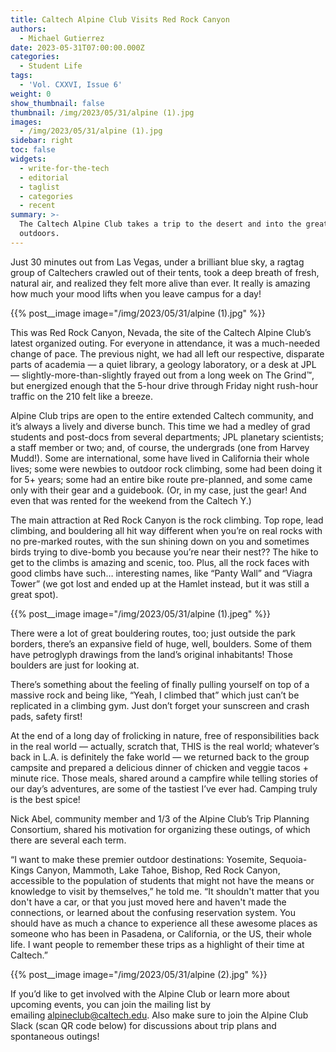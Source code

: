 ```yaml
---
title: Caltech Alpine Club Visits Red Rock Canyon
authors:
  - Michael Gutierrez
date: 2023-05-31T07:00:00.000Z
categories:
  - Student Life
tags:
  - 'Vol. CXXVI, Issue 6'
weight: 0
show_thumbnail: false
thumbnail: /img/2023/05/31/alpine (1).jpg
images:
  - /img/2023/05/31/alpine (1).jpg
sidebar: right
toc: false
widgets:
  - write-for-the-tech
  - editorial
  - taglist
  - categories
  - recent
summary: >-
  The Caltech Alpine Club takes a trip to the desert and into the great
  outdoors.
---
```


Just 30 minutes out from Las Vegas, under a brilliant blue sky, a ragtag group of Caltechers crawled out of their tents, took a deep breath of fresh, natural air, and realized they felt more alive than ever. It really is amazing how much your mood lifts when you leave campus for a day!

{{% post__image image="/img/2023/05/31/alpine (1).jpg" %}}

This was Red Rock Canyon, Nevada, the site of the Caltech Alpine Club’s latest organized outing. For everyone in attendance, it was a much-needed change of pace. The previous night, we had all left our respective, disparate parts of academia — a quiet library, a geology laboratory, or a desk at JPL — slightly-more-than-slightly frayed out from a long week on The Grind™️, but energized enough that the 5-hour drive through Friday night rush-hour traffic on the 210 felt like a breeze.

Alpine Club trips are open to the entire extended Caltech community, and it’s always a lively and diverse bunch. This time we had a medley of grad students and post-docs from several departments; JPL planetary scientists; a staff member or two; and, of course, the undergrads (one from Harvey Mudd!). Some are international, some have lived in California their whole lives; some were newbies to outdoor rock climbing, some had been doing it for 5+ years; some had an entire bike route pre-planned, and some came only with their gear and a guidebook. (Or, in my case, just the gear! And even that was rented for the weekend from the Caltech Y.)

The main attraction at Red Rock Canyon is the rock climbing. Top rope, lead climbing, and bouldering all hit way different when you’re on real rocks with no pre-marked routes, with the sun shining down on you and sometimes birds trying to dive-bomb you because you’re near their nest?? The hike to get to the climbs is amazing and scenic, too. Plus, all the rock faces with good climbs have such… interesting names, like “Panty Wall” and “Viagra Tower” (we got lost and ended up at the Hamlet instead, but it was still a great spot).

{{% post__image image="/img/2023/05/31/alpine (1).jpeg" %}}

There were a lot of great bouldering routes, too; just outside the park borders, there’s an expansive field of huge, well, boulders. Some of them have petroglyph drawings from the land’s original inhabitants! Those boulders are just for looking at.

There’s something about the feeling of finally pulling yourself on top of a massive rock and being like, “Yeah, I climbed that” which just can’t be replicated in a climbing gym. Just don’t forget your sunscreen and crash pads, safety first!

At the end of a long day of frolicking in nature, free of responsibilities back in the real world — actually, scratch that, THIS is the real world; whatever’s back in L.A. is definitely the fake world — we returned back to the group campsite and prepared a delicious dinner of chicken and veggie tacos + minute rice. Those meals, shared around a campfire while telling stories of our day’s adventures, are some of the tastiest I’ve ever had. Camping truly is the best spice!

Nick Abel, community member and 1/3 of the Alpine Club’s Trip Planning Consortium, shared his motivation for organizing these outings, of which there are several each term.

“I want to make these premier outdoor destinations: Yosemite, Sequoia-Kings Canyon, Mammoth, Lake Tahoe, Bishop, Red Rock Canyon, accessible to the population of students that might not have the means or knowledge to visit by themselves,” he told me. “It shouldn't matter that you don't have a car, or that you just moved here and haven't made the connections, or learned about the confusing reservation system. You should have as much a chance to experience all these awesome places as someone who has been in Pasadena, or California, or the US, their whole life. I want people to remember these trips as a highlight of their time at Caltech.”

{{% post__image image="/img/2023/05/31/alpine (2).jpg" %}}

If you’d like to get involved with the Alpine Club or learn more about upcoming events, you can join the mailing list by emailing [alpineclub@caltech.edu](). Also make sure to join the Alpine Club Slack (scan QR code below) for discussions about trip plans and spontaneous outings!
